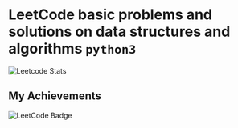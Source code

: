# LeetCode basic problems and solutions on data structures and algorithms `python3`

![Leetcode Stats](https://leetcard.jacoblin.cool/M-Alsuleibi)
## My Achievements

![LeetCode Badge](https://assets.leetcode.com/static_assets/marketing/2024-50.gif)
